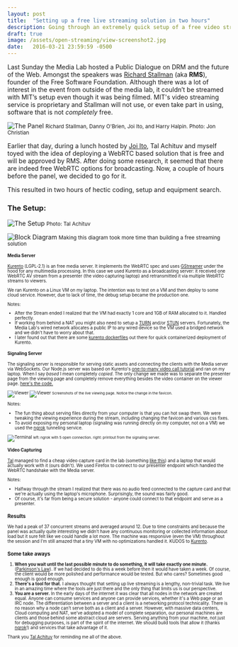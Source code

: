 ```yaml
---
layout: post
title:  "Setting up a free live streaming solution in two hours"
description: Going through an extremely quick setup of a free video streaming solution
draft: true
image: /assets/open-streaming/view-screenshot2.jpg
date:   2016-03-21 23:59:59 -0500
--- 
```


Last Sunday the Media Lab hosted a Public Dialogue on DRM and the future of the Web. Amongst the speakers was [Richard Stallman][stallman] (aka **RMS**), founder of the Free Software Foundation.  Although there was a lot of interest in the event from outside of the media lab, it couldn’t be streamed with MIT’s setup even though it was being filmed. MIT's video streaming service is proprietary and Stallman will not use, or even take part in using, software that is not *completely* free.
 
![The Panel](/assets/open-streaming/the-panel.jpg "this is a title")
<small>Richard Stallman, Danny O'Brien, Joi Ito, and Harry Halpin. Photo: Jon Christian</small>
 
Earlier that day, during a lunch hosted by [Joi Ito][joi], Tal Achituv and myself toyed with the idea of deploying a WebRTC based solution that is free and will be approved by RMS. After doing some research, it seemed that there are indeed free WebRTC options for broadcasting. Now, a couple of hours before the panel, we decided to go for it. 

This resulted in two hours of hectic coding, setup and equipment search.

### The Setup: 

![The Setup](/assets/open-streaming/the-setup.jpg)
<small>Photo: Tal Achituv</small>

![Block Diagram](/assets/open-streaming/block-diagram.png)
<small>Making this diagram took more time than building a free streaming solution<small>

#### Media Server
[Kurento][kurento] (LGPL-2.1) is an free media server. It implements the WebRTC spec and uses [GStreamer][gstreamer] under the hood for any multimedia processing. In this case we used Kurento as a broadcasting server: it received one WebRTC AV stream from a presenter (the video capturing laptop) and retransmitted it via multiple WebRTC streams to viewers. 

We ran Kurento on a Linux VM on my laptop. The intention was to test on a VM and then deploy to some cloud service. However, due to lack of time, the debug setup became the production one. 

Notes:

- After the Stream ended I realized that the VM had exactly 1 core and 1GB of RAM allocated to it. Handled perfectly.
- If working from behind a NAT you might also need to setup a [TURN][turn] and/or [STUN][stun] servers. Fortunately, the Media Lab's wired network allocates a public IP to any wired device so the VM used a bridged network and we didn't have to worry about that.
- I later found out that there are some [kurento dockerfiles][kurento_docker] out there for quick containerized deployment of Kurento.

#### Signaling Server

The signaling server is responsible for serving static assets and connecting the clients with the Media server via WebSockets. Our Node.js server was based on Kurento's [one-to-many video call tutorial][one2manytutorial] and ran on my laptop.
When I say *based* I mean completely *copied*. The only change we made was to separate the presenter page from the viewing page and completely remove everything besides the video container on the viewer page. [here's the code.](https://github.com/tomerweller/ml-open-stream)

![Viewer](/assets/open-streaming/view-screenshot.jpg)
![Viewer](/assets/open-streaming/view-screenshot2.jpg)
<small>Screenshots of the live viewing page. Notice the change in the favicon.</small>

Notes: 

- The fun thing about serving files directly from your computer is that you can hot swap them. We were tweaking the viewing experience during the stream, including changing the favicon and various css fixes.
- To avoid exposing my personal laptop (signaling was running directly on my computer, not on a VM) we used the [ngrok][ngrok] tunneling service.

![Terminal](/assets/open-streaming/terminal.png)
<small>left: ngrok with 5 open connection. right: printout from the signaling server.</small>  

#### Video Capturing
[Tal][tal] managed to find a cheap video capture card in the lab (something [like this][video_capture]) and a laptop that would actually work with it (ours didn't). We used Firefox to connect to our presenter endpoint which handled the WebRTC handshake with the Media server.

Notes:

- Halfway through the stream I realized that there was no audio feed connected to the capture card and that we're actually using the laptop's microphone. Surprisingly, the sound was fairly good.
- Of course, it's far from being a secure solution - anyone could connect to that endpoint and serve as a presenter.


### Results
We had a peak of 37 concurrent streams and averaged around 12. Due to time constraints and because the panel was actually quite interesting we didn't have any continuous monitoring or collected information about load but it sure felt like we could handle a lot more. The machine was responsive (even the VM) throughout the session and I'm still amazed that a tiny VM with no optimizations handled it. KUDOS to [Kurento][kurento].

### Some take aways

1. **When you wait until the last possible minute to do something, it will take exactly one minute.** ([Parkinson's Law][parkinson]). If we had decided to do this a week before then it would have taken a week. Of course, the client would be more polished and performance would be tested. But who cares? Sometimes good enough is good enough.
2. **There's a tool for that.** I always thought that setting up live streaming is a lengthy, non-trivial task. We live in an amazing time where the tools are just there and the only thing that limits us is our perspective. 
3. **You are a server.** In the early days of the internet it was clear that all nodes in the network are created equal. Anyone can consume services and anyone can provide services, whether it's a Web page or an IRC node. The differentiation between a server and a client is a networking protocol technicality. There is no reason why a node can't serve both as a client and a server. However, with massive data centers, Cloud computing and NAT, we've adopted a model of complete separation, our personal machines are clients and those behind some abstract cloud are servers. Serving anything from your machine, not just for debugging purposes, is part of the spirit of the internet. We should build tools that allow it (thanks [ngrok][ngrok]!) and services that take advantage of it. 

Thank you [Tal Achituv][tal] for reminding me all of the above.

[tal]: https://twitter.com/achituv
[kurento]: http://www.kurento.org/
[one2manytutorial]: http://www.kurento.org/docs/6.1.1/tutorials/node/tutorial-3-one2many.html
[kurento_docker]: https://github.com/Kurento/kurento-docker
[stun]: https://en.wikipedia.org/wiki/STUN
[turn]: https://en.wikipedia.org/wiki/Traversal_Using_Relays_around_NAT
[ngrok]: https://github.com/inconshreveable/ngrok
[stallman]: https://stallman.org/
[parkinson]: https://en.wikipedia.org/wiki/Parkinson%27s_law
[joi]: http://joi.ito.com/
[video_capture]: http://usefullinkage.blogspot.com/2007/09/video-capture-card-sale-penny-vidful.html
[gstreamer]: https://gstreamer.freedesktop.org/